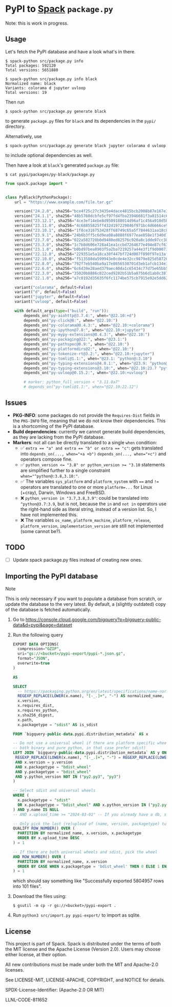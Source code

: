 # PyPI to [Spack](https://www.github.com/spack/spack) `package.py`

Note: this is work in progress.

## Usage

Let's fetch the PyPI database and have a look what's in there.

```console
$ spack-python src/package.py info
Total packages: 592120
Total versions: 5651880

$ spack-python src/package.py info black
Normalized name: black
Variants: colorama d jupyter uvloop
Total versions: 19
```

Then run

```console
$ spack-python src/package.py generate black
```

to generate `package.py` files for `black` and its dependencies in the `pypi/` directory.

Alternatively, use

```
$ spack-python src/package.py generate black jupyter colorama d uvloop
```

to include optional dependencies as well.

Then have a look at `black`'s generated `package.py` file:

```console
$ cat pypi/packages/py-black/package.py
```

```python
from spack.package import *


class PyBlack(PythonPackage):
    url = "https://www.example.com/file.tar.gz"

    version("24.2.0", sha256="bce4f25c27c3435e4dace4815bcb2008b87e167e3bf4ee47ccdc5ce906eb4894")  # sdist
    version("24.1.1", sha256="48b5760dcbfe5cf97fd4fba23946681f3a81514c6ab8a45b50da67ac8fbc6c7b")  # sdist
    version("23.12.1", sha256="4ce3ef14ebe8d9509188014d96af1c456a910d5b5cbf434a09fef7e024b3d0d5")  # sdist
    version("23.11.0", sha256="4c68855825ff432d197229846f971bc4d6666ce90492e5b02013bcaca4d9ab05")  # sdist
    version("23.10.1", sha256="1f8ce316753428ff68749c65a5f7844631aa18c8679dfd3ca9dc1a289979c258")  # sdist
    version("23.9.1", sha256="24b6b3ff5c6d9ea08a8888f6977eae858e1f340d7260cf56d70a49823236b62d")  # sdist
    version("23.7.0", sha256="022a582720b0d9480ed82576c920a8c1dde97cc38ff11d8d8859b3bd6ca9eedb")  # sdist
    version("23.3.0", sha256="1c7b8d606e728a41ea1ccbd7264677e494e87cf630e399262ced92d4a8dac940")  # sdist
    version("23.1.0", sha256="b0bd97bea8903f5a2ba7219257a44e3f1f9d00073d6cc1add68f0beec69692ac")  # sdist
    version("22.12.0", sha256="229351e5a18ca30f447bf724d007f890f97e13af070bb6ad4c0a441cd7596a2f")  # sdist
    version("22.10.0", sha256="f513588da599943e0cde4e32cc9879e825d58720d6557062d1098c5ad80080e1")  # sdist
    version("22.8.0", sha256="792f7eb540ba9a17e8656538701d3eb1afcb134e3b45b71f20b25c77a8db7e6e")  # sdist
    version("22.6.0", sha256="6c6d39e28aed379aec40da1c65434c77d75e65bb59a1e1c283de545fb4e7c6c9")  # sdist
    version("22.3.0", sha256="35020b8886c022ced9282b51b5a875b6d1ab0c387b31a065b84db7c33085ca79")  # sdist
    version("22.1.0", sha256="a7c0192d35635f6fc1174be575cb7915e92e5dd629ee79fdaf0dcfa41a80afb5")  # sdist

    variant("colorama", default=False)
    variant("d", default=False)
    variant("jupyter", default=False)
    variant("uvloop", default=False)

    with default_args(type=("build", "run")):
        depends_on("py-aiohttp@3.7.4:", when="@22.10:+d")
        depends_on("py-click@8:", when="@22.10:")
        depends_on("py-colorama@0.4.3:", when="@22.10:+colorama")
        depends_on("py-ipython@7.8:", when="@22.10:+jupyter")
        depends_on("py-mypy-extensions@0.4.3:", when="@22.10:")
        depends_on("py-packaging@22:", when="@23.1:")
        depends_on("py-pathspec@0.9:", when="@22.10:")
        depends_on("py-platformdirs@2:", when="@22.10:")
        depends_on("py-tokenize-rt@3.2:", when="@22.10:+jupyter")
        depends_on("py-tomli@1.1:", when="@23.1: ^python@:3.10")
        depends_on("py-typing-extensions@4.0.1:", when="@23.9: ^python@:3.10")
        depends_on("py-typing-extensions@3.10:", when="@22.10:23.7 ^python@:3.9")
        depends_on("py-uvloop@0.15.2:", when="@22.10:+uvloop")

        # marker: python_full_version < "3.11.0a7"
        # depends_on("py-tomli@1.1:", when="@22.10:22.12")


```

## Issues

- **PKG-INFO**: some packages do not provide the `Requires-Dist` fields in the `PKG-INFO` file,
  meaning that we do not know their dependencies. This is a shortcoming of the PyPI database.
- **Build dependencies**: currently we cannot generate build dependencies, as they are lacking
  from the PyPI database.
- **Markers**: not all can be directly translated to a single `when` condition:
  - ✅ `extra == "a" and extra == "b" or extra == "c"`: gets translated into 
    `depends_on(..., when="+a +b")` `depends_on(..., when="+c")` and operators compose fine.
  - ✅ `python_version <= "3.8" or python_version >= "3.10` statements are simplified further
    to a single constraint `when="^python@:3.8,3.10:"`.
  - ✅ The variables `sys_platform` and `platform_system` with `==` and `!=` operators are
    translated to one or more `platform=...` for Linux (+cray), Darwin, Windows and FreeBSD.
  - ❌ `python_version in "3.7,3.8,3.9"`: could be translated into `^python@3.7:3.9`, but is not,
    because the `in` and `not in` operators use the right-hand side as literal string, instead of
    a version list. So, I have not implemented this.
  - ❌ The variables `os_name`, `platform_machine`, `platform_release`, `platform_version`,
  `implementation_version` are still not implemented (some cannot be?).

## TODO

- [ ] Update spack package.py files instead of creating new ones.

## Importing the PyPI database

> [!NOTE]  
> This is only necessary if you want to populate a database from scratch, or update the database
> to the very latest. By default, a (slightly outdated) copy of the database is fetched
> automatically.

1. Go to https://console.cloud.google.com/bigquery?p=bigquery-public-data&d=pypi&page=dataset
2. Run the following query

   ```sql
   EXPORT DATA OPTIONS(
     compression="GZIP",
     uri="gs://<bucket>/pypi-export/pypi-*.json.gz",
     format="JSON",
     overwrite=true
   )

   AS

   SELECT
     -- https://packaging.python.org/en/latest/specifications/name-normalization/
     REGEXP_REPLACE(LOWER(x.name), "[-_.]+", "-") AS normalized_name,
     x.version,
     x.requires_dist,
     x.requires_python,
     x.sha256_digest,
     x.path,
     x.packagetype = "sdist" AS is_sdist

   FROM `bigquery-public-data.pypi.distribution_metadata` AS x

   -- Do not use a universal wheel if there are platform specific wheels (e.g. black can be built
   -- both binary and pure python, in that case prefer sdist)
   LEFT JOIN `bigquery-public-data.pypi.distribution_metadata` AS y ON (
    REGEXP_REPLACE(LOWER(x.name), "[-_.]+", "-") = REGEXP_REPLACE(LOWER(y.name), "[-_.]+", "-")
    AND x.version = y.version
    AND x.packagetype = "bdist_wheel"
    AND y.packagetype = "bdist_wheel"
    AND y.python_version NOT IN ("py2.py3", "py3")
   )

   -- Select sdist and universal wheels
   WHERE (
     x.packagetype = "sdist"
     OR x.packagetype = "bdist_wheel" AND x.python_version IN ("py2.py3", "py3")
   ) AND y.name IS NULL
   -- AND x.upload_time >= "2024-03-01" -- If you already have a db, set this to last time fetched

   -- Only pick the last (re)upload of (name, version, packagetype) tuples
   QUALIFY ROW_NUMBER() OVER (
     PARTITION BY normalized_name, x.version, x.packagetype
     ORDER BY x.upload_time DESC
   ) = 1

   -- If there are both universal wheels and sdist, pick the wheel
   AND ROW_NUMBER() OVER (
     PARTITION BY normalized_name, x.version
     ORDER BY CASE WHEN x.packagetype = 'bdist_wheel' THEN 0 ELSE 1 END
   ) = 1
   ```
   which should say something like "Successfully exported 5804957 rows into 101 files".
3. Download the files using:
   ```console
   $ gsutil -m cp -r gs://<bucket>/pypi-export .
   ```
4. Run `python3 src/import.py pypi-export/` to import as sqlite.

## License

This project is part of Spack. Spack is distributed under the terms of both the
MIT license and the Apache License (Version 2.0). Users may choose either
license, at their option.

All new contributions must be made under both the MIT and Apache-2.0 licenses.

See LICENSE-MIT, LICENSE-APACHE, COPYRIGHT, and NOTICE for details.

SPDX-License-Identifier: (Apache-2.0 OR MIT)

LLNL-CODE-811652
